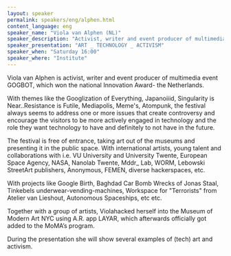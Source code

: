 ```yaml
---
layout: speaker
permalink: speakers/eng/alphen.html
content_language: eng
speaker_name: "Viola van Alphen (NL)"
speaker_description: "Activist, writer and event producer of multimedia event GOGBOT"
speaker_presentation: "ART _ TECHNOLOGY _ ACTIVISM"
speaker_when: "Saturday 16:00"
speaker_where: "Institute"
---
```


Viola van Alphen is activist, writer and event producer of multimedia event GOGBOT, which won the national Innovation Award- the Netherlands.

With themes like the Googlization of Everything, Japanoiiid, Singularity is Near..Resistance is Futile, Mediapolis,  Meme's, Atompunk, the festival always seems to address one or more issues that create controversy and encourage the visitors to be more actively engaged in technology and the role they want technology to have and definitely to not have in the future.

The festival is free of entrance, taking art out of the museums and presenting it in the public space. With international artists, young talent and collaborations with i.e. VU University and University Twente, European Space Agency, NASA, Nanolab Twente, Mddr_ Lab, WORM, Lebowski StreetArt publishers, Anonymous, FEMEN, diverse hackerspaces, etc.

With projects like Google Birth, Baghdad Car Bomb Wrecks of Jonas Staal, Tinkebels underwear-vending-machines, Workspace for "Terrorists"  from Atelier van Lieshout, Autonomous Spaceships, etc etc.

Together with a group of artists, Violahacked herself into the Museum of Modern Art NYC using A.R. app LAYAR, which afterwards officially got added to the MoMA’s program.

During the presentation she will show several examples of (tech) art and activism.